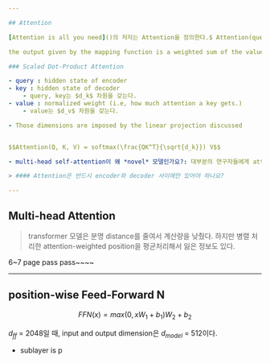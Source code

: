 ```yaml
---

## Attention

[Attention is all you need]()의 저자는 Attention을 정의한다.$ Attention(query, key \-value) = \sum weight\  values$

the output given by the mapping function is a weighted sum of the values. where weights for each value measures how much each input key interacts with (or answers) the query.

### Scaled Dot-Product Attention

- query : hidden state of encoder
- key : hidden state of decoder
	- query, key는 $d_k$ 차원을 갖는다.
- value : normalized weight (i.e, how much attention a key gets.)
	- value는 $d_v$ 차원을 갖는다.

- Those dimensions are imposed by the linear projection discussed


$$Attention(Q, K, V) = softmax(\frac{QK^T}{\sqrt{d_k}}) V$$

- multi-head self-attention이 왜 *novel* 모델인가요?: 대부분의 연구자들에게 attention이 목표인데, the transformer는 이 attention이 multi다.

> #### Attention은 반드시 encoder와 decoder 사이에만 있어야 하나요?

---
```


## Multi-head Attention


> transformer 모델은 분명 distance를 줄여서 계산량을 낮췄다. 하지만 병렬 처리한 attention-weighted position을 평균처리해서 잃은 정보도 있다.

6~7 page pass pass~~~~

---

## position-wise Feed-Forward N

$$FFN(x) = max(0, xW_{1} + b_{1}) W_2 + b_2 $$

$d_{ff}$ = 2048일 때, input and output dimension은 $d_{model}$ = 512이다.

- sublayer is p


